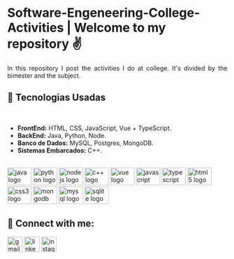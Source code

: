 # Software-Engeneering-College-Activities | Welcome to my repository ✌

<p align="justify">In this repository I post the activities I do at college. It's divided by the bimester and the subject.</p>

## 🚀 Tecnologias Usadas

<br>

- **FrontEnd:** HTML, CSS, JavaScript, Vue + TypeScript.
- **BackEnd:** Java, Python, Node.
- **Banco de Dados:** MySQL, Postgres, MongoDB.
- **Sistemas Embarcados:** C++.

<br>

<div>
  <img src="https://cdn.jsdelivr.net/gh/devicons/devicon/icons/java/java-plain.svg" width="55" height="40" alt="java logo"/>
  <img src="https://cdn.jsdelivr.net/gh/devicons/devicon/icons/python/python-plain.svg" width="55" height="40" alt="python logo"/>
  <img src="https://cdn.jsdelivr.net/gh/devicons/devicon/icons/nodejs/nodejs-plain.svg" width="55" height="40" alt="nodejs logo"/>
  <img src="https://cdn.jsdelivr.net/gh/devicons/devicon/icons/cplusplus/cplusplus-plain.svg" width="55" height="40" alt="c++ logo"/>
  <img src="https://cdn.jsdelivr.net/gh/devicons/devicon/icons/vuejs/vuejs-original.svg" width="55" height="40" alt="vue logo"/>
  <img src="https://cdn.jsdelivr.net/gh/devicons/devicon/icons/javascript/javascript-plain.svg" width="55" height="40" alt="javascript logo"/>
  <img src="https://cdn.jsdelivr.net/gh/devicons/devicon/icons/typescript/typescript-original.svg" width="55" height="40" alt="typescript logo"/>
  <img src="https://cdn.jsdelivr.net/gh/devicons/devicon/icons/html5/html5-plain.svg" width="55" height="40" alt="html5 logo"/>
  <img src="https://cdn.jsdelivr.net/gh/devicons/devicon/icons/css3/css3-plain.svg" width="55" height="40" alt="css3 logo"/>
  <img src="https://cdn.jsdelivr.net/gh/devicons/devicon/icons/mongodb/mongodb-plain.svg" width="55" height="40" alt="mongodb logo"/>
  <img src="https://cdn.jsdelivr.net/gh/devicons/devicon/icons/mysql/mysql-original.svg" width="55" height="40" alt="mysql logo"/>
  <img src="https://cdn.jsdelivr.net/gh/devicons/devicon/icons/sqlite/sqlite-plain.svg" width="55" height="40" alt="sqlite logo"/>
</div>

## 🔗 Connect with me:

<a href="mailto:guimattos205@gmail.com" target="_blank"><img src="https://img.shields.io/static/v1?message=Gmail&logo=gmail&label=&color=EA4335&logoColor=white&labelColor=&style=for-the-badge" height="35" alt="gmail logo" /></a>
<a href="https://www.linkedin.com/in/guilherme-mattos-conde/" target="_blank"><img src="https://img.shields.io/static/v1?message=Linkedin&logo=linkedin&label=&color=0A66C2&logoColor=white&labelColor=&style=for-the-badge" height="35" alt="linkedin logo" /></a>
<a href="https://instagram.com/gui.conde17" target="_blank"><img src="https://img.shields.io/static/v1?message=Instagram&logo=instagram&label=&color=E4405F&logoColor=white&labelColor=&style=for-the-badge" height="35" alt="instagram logo" /></a>

